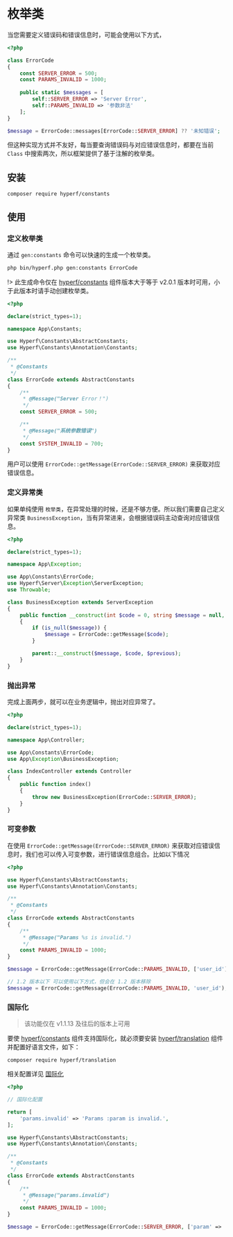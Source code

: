 # 枚举类

当您需要定义错误码和错误信息时，可能会使用以下方式，

```php
<?php

class ErrorCode
{
    const SERVER_ERROR = 500;
    const PARAMS_INVALID = 1000;
    
    public static $messages = [
        self::SERVER_ERROR => 'Server Error',
        self::PARAMS_INVALID => '参数非法'
    ];
}

$message = ErrorCode::messages[ErrorCode::SERVER_ERROR] ?? '未知错误';

```

但这种实现方式并不友好，每当要查询错误码与对应错误信息时，都要在当前 `Class` 中搜索两次，所以框架提供了基于注解的枚举类。

## 安装

```
composer require hyperf/constants
```

## 使用

### 定义枚举类

通过 `gen:constants` 命令可以快速的生成一个枚举类。

```bash
php bin/hyperf.php gen:constants ErrorCode
```

!> 此生成命令仅在 [hyperf/constants](https://github.com/hyperf/constants) 组件版本大于等于 v2.0.1 版本时可用，小于此版本时请手动创建枚举类。

```php
<?php

declare(strict_types=1);

namespace App\Constants;

use Hyperf\Constants\AbstractConstants;
use Hyperf\Constants\Annotation\Constants;

/**
 * @Constants
 */
class ErrorCode extends AbstractConstants
{
    /**
     * @Message("Server Error！")
     */
    const SERVER_ERROR = 500;

    /**
     * @Message("系统参数错误")
     */
    const SYSTEM_INVALID = 700;
}
```

用户可以使用 `ErrorCode::getMessage(ErrorCode::SERVER_ERROR)` 来获取对应错误信息。

### 定义异常类

如果单纯使用 `枚举类`，在异常处理的时候，还是不够方便。所以我们需要自己定义异常类 `BusinessException`，当有异常进来，会根据错误码主动查询对应错误信息。

```php
<?php

declare(strict_types=1);

namespace App\Exception;

use App\Constants\ErrorCode;
use Hyperf\Server\Exception\ServerException;
use Throwable;

class BusinessException extends ServerException
{
    public function __construct(int $code = 0, string $message = null, Throwable $previous = null)
    {
        if (is_null($message)) {
            $message = ErrorCode::getMessage($code);
        }

        parent::__construct($message, $code, $previous);
    }
}
```

### 抛出异常

完成上面两步，就可以在业务逻辑中，抛出对应异常了。

```php
<?php

declare(strict_types=1);

namespace App\Controller;

use App\Constants\ErrorCode;
use App\Exception\BusinessException;

class IndexController extends Controller
{
    public function index()
    {
        throw new BusinessException(ErrorCode::SERVER_ERROR);
    }
}
```

### 可变参数

在使用 `ErrorCode::getMessage(ErrorCode::SERVER_ERROR)` 来获取对应错误信息时，我们也可以传入可变参数，进行错误信息组合。比如以下情况

```php
<?php

use Hyperf\Constants\AbstractConstants;
use Hyperf\Constants\Annotation\Constants;

/**
 * @Constants
 */
class ErrorCode extends AbstractConstants
{
    /**
     * @Message("Params %s is invalid.")
     */
    const PARAMS_INVALID = 1000;
}

$message = ErrorCode::getMessage(ErrorCode::PARAMS_INVALID, ['user_id']);

// 1.2 版本以下 可以使用以下方式，但会在 1.2 版本移除
$message = ErrorCode::getMessage(ErrorCode::PARAMS_INVALID, 'user_id');
```

### 国际化

> 该功能仅在 v1.1.13 及往后的版本上可用

要使 [hyperf/constants](https://github.com/hyperf/constants) 组件支持国际化，就必须要安装 [hyperf/translation](https://github.com/hyperf/translation) 组件并配置好语言文件，如下：

```
composer require hyperf/translation
```

相关配置详见 [国际化](translation.md)

```php
<?php

// 国际化配置

return [
    'params.invalid' => 'Params :param is invalid.',
];

use Hyperf\Constants\AbstractConstants;
use Hyperf\Constants\Annotation\Constants;

/**
 * @Constants
 */
class ErrorCode extends AbstractConstants
{
    /**
     * @Message("params.invalid")
     */
    const PARAMS_INVALID = 1000;
}

$message = ErrorCode::getMessage(ErrorCode::SERVER_ERROR, ['param' => 'user_id']);
```
